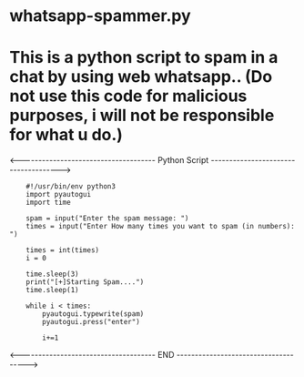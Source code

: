 # whatsapp-spammer.py
# This is a python script to spam in a chat by using web whatsapp.. (Do not use this code for malicious purposes, i will not be responsible for what u do.)


<------------------------------------- Python Script ------------------------------------->


        #!/usr/bin/env python3
        import pyautogui
        import time

        spam = input("Enter the spam message: ")
        times = input("Enter How many times you want to spam (in numbers): ")

        times = int(times)
        i = 0

        time.sleep(3)
        print("[+]Starting Spam....")
        time.sleep(1)

        while i < times:
            pyautogui.typewrite(spam)
            pyautogui.press("enter")

            i+=1
<------------------------------------- END ------------------------------------->
